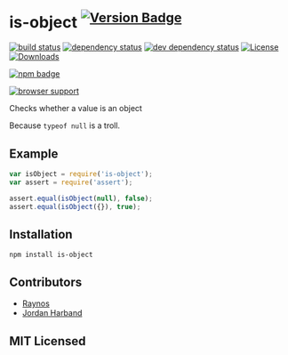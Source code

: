 # is-object <sup>[![Version Badge][npm-version-svg]][npm-url]</sup>

[![build status][travis-svg]][travis-url]
[![dependency status][deps-svg]][deps-url]
[![dev dependency status][dev-deps-svg]][dev-deps-url]
[![License][license-image]][license-url]
[![Downloads][downloads-image]][downloads-url]

[![npm badge][13]][npm-url]

[![browser support][testling-png]][testling-url]

Checks whether a value is an object

Because `typeof null` is a troll.

## Example

```js
var isObject = require('is-object');
var assert = require('assert');

assert.equal(isObject(null), false);
assert.equal(isObject({}), true);
```

## Installation

`npm install is-object`

## Contributors

 - [Raynos][7]
 - [Jordan Harband][8]

## MIT Licensed

  [travis-svg]: https://secure.travis-ci.org/ljharb/is-object.svg
  [travis-url]: http://travis-ci.org/ljharb/is-object
  [deps-svg]: http://david-dm.org/ljharb/is-object/status.svg
  [deps-url]: http://david-dm.org/ljharb/is-object
  [testling-png]: http://ci.testling.com/ljharb/is-object.png
  [testling-url]: http://ci.testling.com/ljharb/is-object
  [7]: https://github.com/Raynos
  [8]: https://github.com/ljharb
  [dev-deps-svg]: https://david-dm.org/ljharb/is-object/dev-status.svg
  [dev-deps-url]: https://david-dm.org/ljharb/is-object#info=devDependencies
  [npm-url]: https://npmjs.org/package/is-object
  [npm-version-svg]: http://vb.teelaun.ch/ljharb/is-object.svg
  [13]: https://nodei.co/npm/is-object.png?downloads=true&stars=true
[license-image]: http://img.shields.io/npm/l/is-object.svg
[license-url]: LICENSE
[downloads-image]: http://img.shields.io/npm/dm/is-object.svg
[downloads-url]: http://npm-stat.com/charts.html?package=is-object

